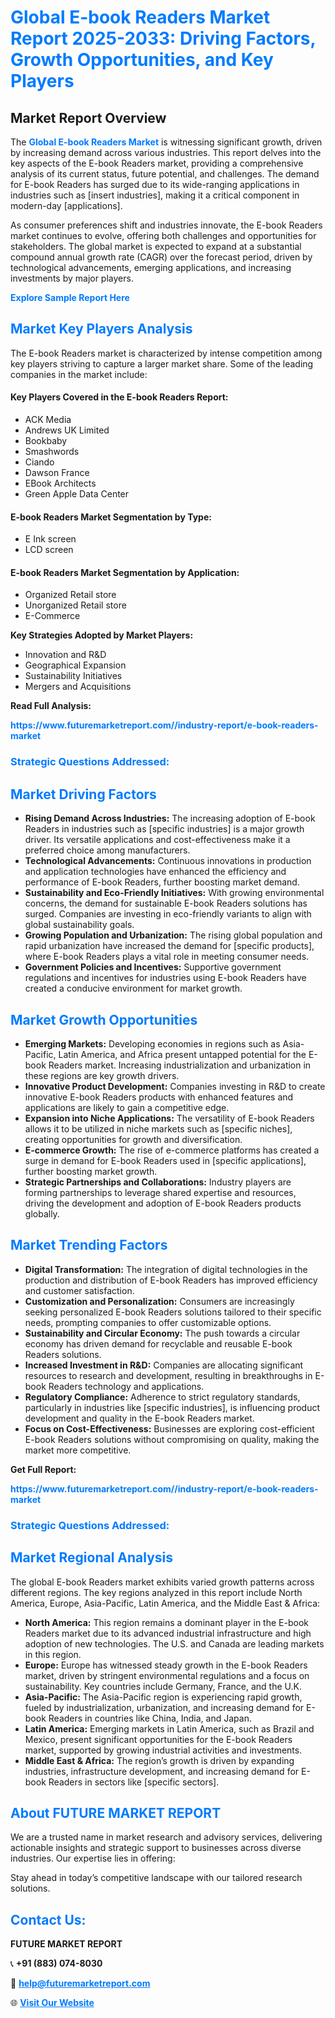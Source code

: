 <h1 style="color: #007BFF;">Global E-book Readers Market Report 2025-2033: Driving Factors, Growth Opportunities, and Key Players</h1>

<section id="overview">
<h2>Market Report Overview</h2>
<p>The <a href="https://www.futuremarketreport.com//industry-report/e-book-readers-market" style="color: #007BFF; text-decoration: none;"><strong>Global E-book Readers Market</strong></a> is witnessing significant growth, driven by increasing demand across various industries. This report delves into the key aspects of the E-book Readers market, providing a comprehensive analysis of its current status, future potential, and challenges. The demand for E-book Readers has surged due to its wide-ranging applications in industries such as [insert industries], making it a critical component in modern-day [applications].</p>
<p>As consumer preferences shift and industries innovate, the E-book Readers market continues to evolve, offering both challenges and opportunities for stakeholders. The global market is expected to expand at a substantial compound annual growth rate (CAGR) over the forecast period, driven by technological advancements, emerging applications, and increasing investments by major players.</p>
</section>

<section id="overview">
<p><a href="https://www.futuremarketreport.com//request-sample/reportId=64262" style="color: #007BFF; text-decoration: none;"><strong>Explore Sample Report Here</strong></a></p>
</section>

<section id="key-players">
<h2 style="color: #007BFF;">Market Key Players Analysis</h2>
<p>The E-book Readers market is characterized by intense competition among key players striving to capture a larger market share. Some of the leading companies in the market include:</p>
<h4>Key Players Covered in the E-book Readers Report:</h4>
<ul><li>ACK Media</li><li>Andrews UK Limited</li><li>Bookbaby</li><li>Smashwords</li><li>Ciando</li><li>Dawson France</li><li>EBook Architects</li><li>Green Apple Data Center</li></ul>
<h4>E-book Readers Market Segmentation by Type:</h4>
<ul><li>E Ink screen</li><li>LCD screen</li></ul>

<h4>E-book Readers Market Segmentation by Application:</h4>
<ul><li>Organized Retail store</li><li>Unorganized Retail store</li><li>E-Commerce</li></ul>
<p><strong>Key Strategies Adopted by Market Players:</strong></p>
<ul>
<li>Innovation and R&D</li>
<li>Geographical Expansion</li>
<li>Sustainability Initiatives</li>
<li>Mergers and Acquisitions</li>
</ul>
</section>

<section>
<p><strong>Read Full Analysis: </strong></p><a href="https://www.futuremarketreport.com//industry-report/e-book-readers-market" style="color: #007BFF; text-decoration: none;"><strong>https://www.futuremarketreport.com//industry-report/e-book-readers-market</strong></a>
<h3 style="color: #007BFF;">Strategic Questions Addressed:</h3>
</section>

<section id="driving-factors">
<h2 style="color: #007BFF;">Market Driving Factors</h2>
<ul>
<li><strong>Rising Demand Across Industries:</strong> The increasing adoption of E-book Readers in industries such as [specific industries] is a major growth driver. Its versatile applications and cost-effectiveness make it a preferred choice among manufacturers.</li>
<li><strong>Technological Advancements:</strong> Continuous innovations in production and application technologies have enhanced the efficiency and performance of E-book Readers, further boosting market demand.</li>
<li><strong>Sustainability and Eco-Friendly Initiatives:</strong> With growing environmental concerns, the demand for sustainable E-book Readers solutions has surged. Companies are investing in eco-friendly variants to align with global sustainability goals.</li>
<li><strong>Growing Population and Urbanization:</strong> The rising global population and rapid urbanization have increased the demand for [specific products], where E-book Readers plays a vital role in meeting consumer needs.</li>
<li><strong>Government Policies and Incentives:</strong> Supportive government regulations and incentives for industries using E-book Readers have created a conducive environment for market growth.</li>
</ul>
</section>

<section id="growth-opportunities">
<h2 style="color: #007BFF;">Market Growth Opportunities</h2>
<ul>
<li><strong>Emerging Markets:</strong> Developing economies in regions such as Asia-Pacific, Latin America, and Africa present untapped potential for the E-book Readers market. Increasing industrialization and urbanization in these regions are key growth drivers.</li>
<li><strong>Innovative Product Development:</strong> Companies investing in R&D to create innovative E-book Readers products with enhanced features and applications are likely to gain a competitive edge.</li>
<li><strong>Expansion into Niche Applications:</strong> The versatility of E-book Readers allows it to be utilized in niche markets such as [specific niches], creating opportunities for growth and diversification.</li>
<li><strong>E-commerce Growth:</strong> The rise of e-commerce platforms has created a surge in demand for E-book Readers used in [specific applications], further boosting market growth.</li>
<li><strong>Strategic Partnerships and Collaborations:</strong> Industry players are forming partnerships to leverage shared expertise and resources, driving the development and adoption of E-book Readers products globally.</li>
</ul>
</section>

<section id="trending-factors">
<h2 style="color: #007BFF;">Market Trending Factors</h2>
<ul>
<li><strong>Digital Transformation:</strong> The integration of digital technologies in the production and distribution of E-book Readers has improved efficiency and customer satisfaction.</li>
<li><strong>Customization and Personalization:</strong> Consumers are increasingly seeking personalized E-book Readers solutions tailored to their specific needs, prompting companies to offer customizable options.</li>
<li><strong>Sustainability and Circular Economy:</strong> The push towards a circular economy has driven demand for recyclable and reusable E-book Readers solutions.</li>
<li><strong>Increased Investment in R&D:</strong> Companies are allocating significant resources to research and development, resulting in breakthroughs in E-book Readers technology and applications.</li>
<li><strong>Regulatory Compliance:</strong> Adherence to strict regulatory standards, particularly in industries like [specific industries], is influencing product development and quality in the E-book Readers market.</li>
<li><strong>Focus on Cost-Effectiveness:</strong> Businesses are exploring cost-efficient E-book Readers solutions without compromising on quality, making the market more competitive.</li>
</ul>
</section>

<section>
<p><strong>Get Full Report: </strong></p><a href="https://www.futuremarketreport.com//industry-report/e-book-readers-market" style="color: #007BFF; text-decoration: none;"><strong>https://www.futuremarketreport.com//industry-report/e-book-readers-market</strong></a>
<h3 style="color: #007BFF;">Strategic Questions Addressed:</h3>
</section>


<section id="regional-analysis">
<h2 style="color: #007BFF;">Market Regional Analysis</h2>
<p>The global E-book Readers market exhibits varied growth patterns across different regions. The key regions analyzed in this report include North America, Europe, Asia-Pacific, Latin America, and the Middle East & Africa:</p>
<ul>
<li><strong>North America:</strong> This region remains a dominant player in the E-book Readers market due to its advanced industrial infrastructure and high adoption of new technologies. The U.S. and Canada are leading markets in this region.</li>
<li><strong>Europe:</strong> Europe has witnessed steady growth in the E-book Readers market, driven by stringent environmental regulations and a focus on sustainability. Key countries include Germany, France, and the U.K.</li>
<li><strong>Asia-Pacific:</strong> The Asia-Pacific region is experiencing rapid growth, fueled by industrialization, urbanization, and increasing demand for E-book Readers in countries like China, India, and Japan.</li>
<li><strong>Latin America:</strong> Emerging markets in Latin America, such as Brazil and Mexico, present significant opportunities for the E-book Readers market, supported by growing industrial activities and investments.</li>
<li><strong>Middle East & Africa:</strong> The region’s growth is driven by expanding industries, infrastructure development, and increasing demand for E-book Readers in sectors like [specific sectors].</li>
</ul>
</section>

<footer>
<h2 style="color: #007BFF;">About FUTURE MARKET REPORT</h2>
<p>We are a trusted name in market research and advisory services, delivering actionable insights and strategic support to businesses across diverse industries. Our expertise lies in offering:</p>

<p>Stay ahead in today’s competitive landscape with our tailored research solutions.</p>

<h2 style="color: #007BFF;">Contact Us:</h2>
<p><strong>FUTURE MARKET REPORT</strong></p>
<p>📞 <strong>+91 (883) 074-8030</strong></p>
<p>📧 <strong><a href="mailto:help@futuremarketreport.com" style="color: #007BFF;">help@futuremarketreport.com</a></strong></p>
<p>🌐 <strong><a href="https://www.futuremarketreport.com/" style="color: #007BFF;">Visit Our Website</a></strong></p>
</footer>
